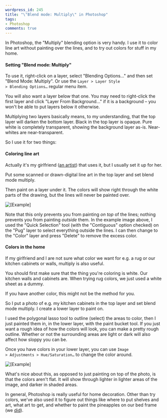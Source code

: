 ```yaml
---
wordpress_id: 245
title: "\"Blend mode: Multiply\" in Photoshop"
tags:
- Photoshop
comments: true
---
```

In Photoshop, the "Multiply" blending option is very handy. I use it to color line art without painting over the lines, and to try out colors for stuff in my home.

<!--more-->

<h4>Setting "Blend mode: Multiply"</h4>

To use it, right-click on a layer, select "Blending Options…" and then set "Blend Mode: Multiply". Or use the <code>Layer &gt; Layer Style &gt; Blending Options…</code> regular menu item.

You will also want a layer below that one. You may need to right-click the first layer and click "Layer From Background…" if it is a background – you won't be able to put layers below it otherwise.

Multiplying two layers basically means, to my understanding, that the top layer will darken the bottom layer. Black in the top layer is opaque. Pure white is completely transparent, showing the background layer as-is. Near-whites are near-transparent.

So I use it for two things:

<h4>Coloring line art</h4>

Actually it's my girlfriend (<a href="http://johannaost.com/main">an artist</a>) that uses it, but I usually set it up for her.

Put some scanned or drawn-digital line art in the top layer and set blend mode multiply.

Then paint on a layer under it. The colors will show right through the white parts of the drawing, but the lines will never be painted over.

<p class="center"><img src="https://henrik.nyh.se/uploads/multiply-pug.png" alt="[Example]" /></p>

Note that this only prevents you from painting <em>on top</em> of the lines; nothing prevents you from painting <em>outside</em> them. In the example image above, I used the "Quick Selection" tool (with the "Contiguous" option checked) on the "Pug" layer to select everything outside the lines. I can then change to the "Color" layer and press "Delete" to remove the excess color.

<h4>Colors in the home</h4>

If my girlfriend and I are not sure what color we want for e.g. a rug or our kitchen cabinets or walls, multiply is also useful.

You should first make sure that the thing you're coloring is white. Our kitchen walls and cabinets are. When trying rug colors, we just used a white sheet as a dummy.

If you have another color, this might not be the method for you.

So I put a photo of e.g. my kitchen cabinets in the top layer and set blend mode multiply. I create a lower layer to paint on.

I used the polygonal lasso tool to outline (select) the areas to color, then I just painted them in, in the lower layer, with the paint bucket tool. If you just want a rough idea of how the colors will look, you can make a pretty rough outline. Whether or not the surrounding areas are light or dark will also affect how sloppy you can be.

Once you have colors in your lower layer, you can use <code>Image &gt; Adjustments &gt; Hue/Saturation…</code> to change the color around.

<p class="center"><img src="https://henrik.nyh.se/uploads/multiply-cabinets.png" alt="[Example]" /></p>

What's nice about this, as opposed to just painting on top of the photo, is that the colors aren't flat. It will show through lighter in lighter areas of the image, and darker in shaded areas.

In general, Photoshop is really useful for home decoration. Other than try colors, we've also used it to figure out things like where to put shelves and art, what art to get, and whether to paint the pineapples on our bed frame (we <a href="http://www.flickr.com/photos/malesca/2722550069/">did</a>).
